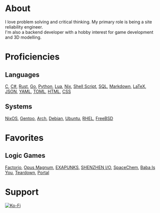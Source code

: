 # About
I love problem solving and critical thinking. My primary role is being a site reliability engineer.  
I'm also a backend developer with a hobby interest for game development and 3D modelling.
# Proficiencies
## Languages
[C](https://sv.wikipedia.org/wiki/C99),
[C#](https://en.wikipedia.org/wiki/C_Sharp_(programming_language)),
[Rust](https://www.rust-lang.org/),
[Go](https://go.dev/),
[Python](https://www.python.org/),
[Lua](https://www.lua.org/),
[Nix](https://nixos.org/),
[Shell Script](https://en.wikipedia.org/wiki/Shell_script),
[SQL](https://en.wikipedia.org/wiki/SQL),
[Markdown](https://en.wikipedia.org/wiki/Markdown),
[LaTeX](https://www.latex-project.org/),
[JSON](https://www.json.org/),
[YAML](https://yaml.org/),
[TOML](https://toml.io/),
[HTML](https://en.wikipedia.org/wiki/HTML),
[CSS](https://en.wikipedia.org/wiki/CSS)
## Systems
[NixOS](https://nixos.org/),
[Gentoo](https://www.gentoo.org/),
[Arch](https://archlinux.org/),
[Debian](https://www.debian.org/),
[Ubuntu](https://ubuntu.com/),
[RHEL](https://www.redhat.com/en/technologies/linux-platforms/enterprise-linux),
[FreeBSD](https://www.freebsd.org/)
# Favorites
## Logic Games
[Factorio](https://www.factorio.com/),
[Opus Magnum](https://www.zachtronics.com/opus-magnum/),
[EXAPUNKS](https://www.zachtronics.com/exapunks/),
[SHENZHEN I/O](https://www.zachtronics.com/shenzhen-io/),
[SpaceChem](https://www.zachtronics.com/spacechem/),
[Baba Is You](https://www.hempuli.com/baba/),
[Teardown](https://store.steampowered.com/app/1167630/),
[Portal](https://store.steampowered.com/app/400/)
# Support
[![Ko-Fi](https://img.shields.io/badge/donate_a_matcha-5AB45A?style=for-the-badge&logo=ko-fi&logoColor=white)](https://ko-fi.com/B0B2VTX0Z)
